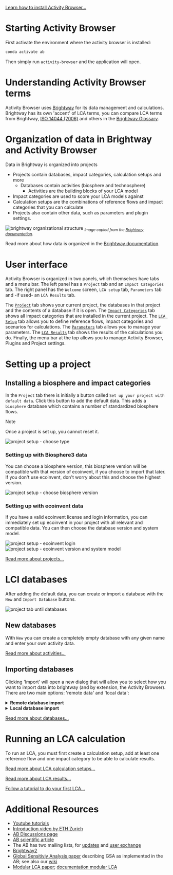 [Learn how to install Activity Browser...](Installation-Guide)

# Starting Activity Browser
First activate the environment where the activity browser is installed:

```bash
conda activate ab
```

Then simply run `activity-browser` and the application will open.

# Understanding Activity Browser terms
Activity Browser uses [Brightway](https://docs.brightway.dev/en/latest/) for its data management and calculations. 
Brightway has its own 'accent' of LCA terms,
you can compare LCA terms from Brightway, [ISO 14044 (2006)](https://www.iso.org/standard/38498.html) and others in the
[Brightway Glossary](https://docs.brightway.dev/en/latest/content/other/glossary.html).

# Organization of data in Brightway and Activity Browser
Data in Brightway is organized into projects
- Projects contain databases, impact categories, calculation setups and more
  - Databases contain activities (biosphere and technosphere)
    - Activities are the building blocks of your LCA model 
- Impact categories are used to score your LCA models against
- Calculation setups are the combinations of reference flows and impact categories that you can calculate
- Projects also contain other data, such as parameters and plugin settings.

![brightway organizational structure](./assets/brightway_org-scheme.png)
<sub>
_Image copied from the
[Brightway documentation](https://docs.brightway.dev/en/latest/content/theory/structure.html#brightway-objects)._
</sub>

Read more about how data is organized in the 
[Brightway documentation](https://docs.brightway.dev/en/latest/content/theory/structure.html#brightway-objects).

# User interface
Activity Browser is organized in two panels, which themselves have tabs and a menu bar. 
The left panel has a `Project` tab and an `Impact Categories` tab.
The right panel has the `Welcome` screen, `LCA setup` tab, `Parameters` tab and -if used- an `LCA Results` tab.

The [`Project`](Projects) tab shows your current project, the databases in that project and the contents of a database if it is open.
The [`Impact Categories`](Impact-Categories) tab shows all impact categories that are installed in the current project.
The [`LCA Setup`](LCA-Calculation-Setups) tab allows you to define reference flows, impact categories and scenarios for calculations.
The [`Parameters`](Parameters) tab allows you to manage your parameters.
The [`LCA Results`](LCA-Results) tab shows the results of the calculations you do.
Finally, the menu bar at the top allows you to manage Activity Browser, Plugins and Project settings.

# Setting up a project
## Installing a biosphere and impact categories
In the `Project` tab there is initially a button called `Set up your project with default data`. 
Click this button to add the default data. 
This adds a `biosphere` database which contains a number of standardized biosphere flows.

> [!NOTE]
> Once a project is set up, you cannot reset it.

![project setup - choose type](./assets/project_setup_dialog_choose_type.png)

### Setting up with Biosphere3 data
You can choose a biosphere version, this biosphere version will be compatible with that version of ecoinvent, 
if you choose to import that later.
If you don't use ecoinvent, don't worry about this and choose the highest version.

![project setup - choose biosphere version](./assets/project_setup_dialog_bio_vsn.png)

### Setting up with ecoinvent data
If you have a valid ecoinvent license and login information, you can immediately set up ecoinvent in your project with all 
relevant and compatible data. 
You can then choose the database version and system model.

![project setup - ecoinvent login](./assets/project_setup_dialog_ei_login.png) 
![project setup - ecoinvent version and system model](./assets/project_setup_dialog_ei_vsn_and_model.png)

[Read more about projects...](Projects)

# LCI databases
After adding the default data, you can create or import a database with the `New` and `Import Database` buttons. 

![project tab until databases](./assets/project_tab_until_databases.png)

## New databases
With `New` you can create a completely empty database with any given name and
enter your own activity data.

[Read more about activities...](Activities)

## Importing databases
Clicking 'Import' will open a new dialog that will allow you to select how you want to import data into brightway 
(and by extension, the Activity Browser).
There are two main options: 'remote data' and 'local data':

<details><summary><b>Remote database import</b></summary>

We currently support 2 remote databases, Ecoinvent and Forwast:

### Importing Ecoinvent
[**Ecoinvent**](https://ecoinvent.org/) is a paid database you can install directly in Activity Browser if you have a 
valid ecoinvent license and login information.

### Importing Forwast
[**Forwast**](http://forwast.brgm.fr/) is a free database you can install directly in Activity Browser.
___
</details>

<details><summary><b>Local database import</b></summary>

We support various local import methods
- Local 7z-archive of ecospold2 files
- Local directory of ecospold2 files
- Local Excel file
- Local Brightway database file
___
</details>

[Read more about databases...](Databases)

# Running an LCA calculation
To run an LCA, you must first create a calculation setup, add at least one reference flow and one impact category 
to be able to calculate results.

[Read more about LCA calculation setups...](LCA-Calculation-Setups)

[Read more about LCA results...](LCA-Results)

[Follow a tutorial to do your first LCA...](Tutorials#your-first-lca)

# Additional Resources
- [Youtube tutorials](https://www.youtube.com/channel/UCsyySKrzEMsRFsWW1Oz-6aA/)
- [Introduction video by ETH Zurich](https://www.youtube.com/watch?v=j3uLptvsxeA)
- [AB Discussions page](https://github.com/LCA-ActivityBrowser/activity-browser/discussions)
- [AB scientific article](https://doi.org/10.1016/j.simpa.2019.100012)
- The AB has two mailing lists, for [updates](https://brightway.groups.io/g/AB-updates) and [user exchange](https://brightway.groups.io/g/AB-discussion)
- [Brightway2](https://brightway.dev/)
- [Global Sensitiviy Analysis paper](https://onlinelibrary.wiley.com/doi/10.1111/jiec.13194) describing GSA as implemented in the AB; see also our [wiki](https://github.com/LCA-ActivityBrowser/activity-browser/wiki/Global-Sensitivity-Analysis)
- [Modular LCA paper](https://link.springer.com/article/10.1007/s11367-015-1015-3); [documentation modular LCA](http://activity-browser.readthedocs.io/en/latest/index.html)

